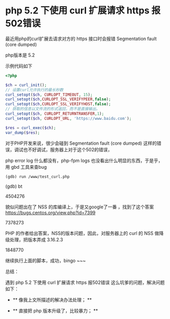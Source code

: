 # php 5.2 下使用 curl 扩展请求 https 报502错误

最近用php的curl扩展去请求对方的 https 接口时会报错 Segmentation fault (core dumped)

php版本是 5.2


示例代码如下

```php
<?php

$ch = curl_init();
// 设置curl允许执行的最长秒数
curl_setopt($ch, CURLOPT_TIMEOUT, 15);
curl_setopt($ch,CURLOPT_SSL_VERIFYPEER,false);
curl_setopt($ch,CURLOPT_SSL_VERIFYHOST,false);
// 获取的信息以文件流的形式返回，而不是直接输出。
curl_setopt($ch, CURLOPT_RETURNTRANSFER,1);
curl_setopt($ch, CURLOPT_URL, 'https://www.baidu.com');

$res = curl_exec($ch);
var_dump($res);

```

对于PHP开发来说，很少会碰到 Segmentation fault (core dumped) 这样的错误，调试也不好调试，服务器上对于这个502的错误，

php error log 什么都没有，php-fpm logs 也没看出什么明显的东西，于是乎，用 gbd 工具来查bug

```shell
(gdb) run /www/test_curl.php 
```


(gdb) bt

4504276

貌似问题出在了 NSS 的库编译上，于是又google了一番 ，找到了这个答案 https://bugs.centos.org/view.php?id=7399

7378273

PHP 的作者给出答案，NSS的版本问题，因此，对服务器上的 curl 的 NSS 做降级处理，把版本弄成 3.16.2.3

1848770

继续执行上面的脚本，成功，bingo ~~~

总结：

遇到 php 5.2 下使用 curl 扩展请求 https 报502错误 这么坑爹的问题，解决问题如下：

+ ** 像我上文所描述的解决办法处理； **

+ ** 直接把 php 版本升级了，比较暴力； **
